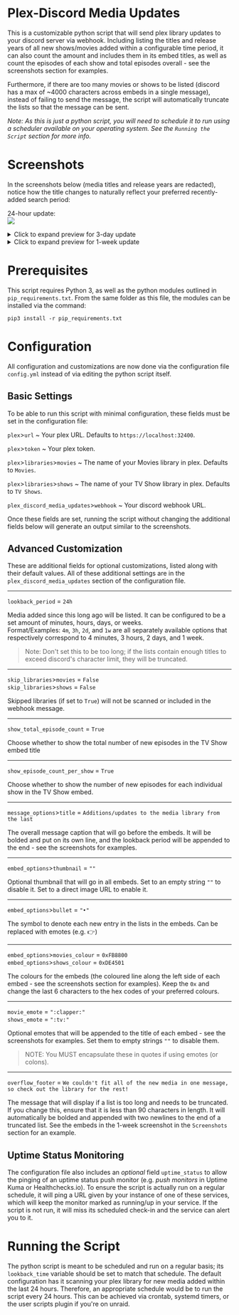  # Plex-Discord Media Updates

This is a customizable python script that will send plex library updates to your discord server via webhook. Including listing the titles and release years of all new shows/movies added within a configurable time period, it can also count the amount and includes them in its embed titles, as well as count the episodes of each show and total episodes overall - see the screenshots section for examples. 

Furthermore, if there are too many movies or shows to be listed (discord has a max of ~4000 characters across embeds in a single message), instead of failing to send the message, the script will automatically truncate the lists so that the message can be sent.

*Note: As this is just a python script, you will need to schedule it to run using a scheduler available on your operating system. See the `Running the Script` section for more info.*

# Screenshots

In the screenshots below (media titles and release years are redacted), notice how the title changes to naturally reflect your preferred recently-added search period:

24-hour update:  
![](https://user-images.githubusercontent.com/44678543/159141632-db133f53-7858-4976-ba12-e2a21fe61590.png)

<details><summary>Click to expand preview for 3-day update</summary>

![](https://user-images.githubusercontent.com/44678543/159141135-09863ac3-bf8c-4402-8e23-c51ee8c2c18f.png)

</details>
<details><summary>Click to expand preview for 1-week update</summary>

Notice that lists that are too long will be automatically truncated and an additional message will be appended to let users know. This is to prevent the webhook from failing to send.
  
![](https://user-images.githubusercontent.com/44678543/159141139-b64742eb-0d6a-42a2-92e3-9f2d503e37ea.png)

</details>

# Prerequisites

This script requires Python 3, as well as the python modules outlined in `pip_requirements.txt`. From the same folder as this file, the modules can be installed via the command:

`pip3 install -r pip_requirements.txt`


# Configuration

All configuration and customizations are now done via the configuration file `config.yml` instead of via editing the python script itself.

## Basic Settings

To be able to run this script with minimal configuration, these fields must be set in the configuration file:

`plex`>`url` ~ Your plex URL. Defaults to `https://localhost:32400`.

`plex`>`token` ~ Your plex token.

`plex`>`libraries`>`movies` ~ The name of your Movies library in plex. Defaults to `Movies`.

`plex`>`libraries`>`shows` ~ The name of your TV Show library in plex. Defaults to `TV Shows`. 

`plex_discord_media_updates`>`webhook` ~ Your discord webhook URL.

Once these fields are set, running the script without changing the additional fields below will generate an output similar to the screenshots.

## Advanced Customization

These are additional fields for optional customizations, listed along with their default values. All of these additional settings are in the `plex_discord_media_updates` section of the configuration file.

---

`lookback_period` = `24h`

Media added since this long ago will be listed. It can be configured to be a set amount of minutes, hours, days, or weeks.  
Format/Examples: `4m`, `3h`, `2d`, and `1w` are all separately available options that respectively correspond to 4 minutes, 3 hours, 2 days, and 1 week.

> Note: Don't set this to be too long; if the lists contain enough titles to exceed discord's character limit, they will be truncated.

---

`skip_libraries`>`movies` = `False`  
`skip_libraries`>`shows` = `False`

Skipped libraries (if set to `True`) will not be scanned or included in the webhook message.  

---

`show_total_episode_count` = `True`

Choose whether to show the total number of new episodes in the TV Show embed title

---

`show_episode_count_per_show` = `True`

Choose whether to show the number of new episodes for each individual show in the TV Show embed.

---

`message_options`>`title` = `Additions/updates to the media library from the last`

The overall message caption that will go before the embeds. It will be bolded and put on its own line, and the lookback period will be appended to the end - see the screenshots for examples.  

---

`embed_options`>`thumbnail` = `""`

Optional thumbnail that will go in all embeds. Set to an empty string `""` to disable it. Set to a direct image URL to enable it.

---

`embed_options`>`bullet` = `"•"`

The symbol to denote each new entry in the lists in the embeds. Can be replaced with emotes (e.g. :point_right:)

---

`embed_options`>`movies_colour` = `0xFB8800`  
`embed_options`>`shows_colour` = `0xDE4501`

The colours for the embeds (the coloured line along the left side of each embed - see the screenshots section for examples). Keep the `0x` and change the last 6 characters to the hex codes of your preferred colours.  

---

`movie_emote` = `":clapper:"`  
`shows_emote` = `":tv:"`

Optional emotes that will be appended to the title of each embed - see the screenshots for examples. Set them to empty strings `""` to disable them. 
> NOTE: You MUST encapsulate these in quotes if using emotes (or colons).  

---

`overflow_footer` = `We couldn't fit all of the new media in one message, so check out the library for the rest!`

The message that will display if a list is too long and needs to be truncated. If you change this, ensure that it is less than 90 characters in length. It will automatically be bolded and appended with two newlines to the end of a truncated list. See the embeds in the 1-week screenshot in the `Screenshots` section for an example.  

## Uptime Status Monitoring

The configuration file also includes an *optional* field `uptime_status` to allow the pinging of an uptime status push monitor (e.g. *push monitors* in Uptime Kuma or Healthchecks.io). To ensure the script is actually run on a regular schedule, it will ping a URL given by your instance of one of these services, which will keep the monitor marked as running/up in your service. If the script is not run, it will miss its scheduled check-in and the service can alert you to it.

# Running the Script

The python script is meant to be scheduled and run on a regular basis; its `lookback_time` variable should be set to match that schedule. The default configuration has it scanning your plex library for new media added within the last 24 hours. Therefore, an appropriate schedule would be to run the script every 24 hours. This can be achieved via crontab, systemd timers, or the user scripts plugin if you're on unraid.

